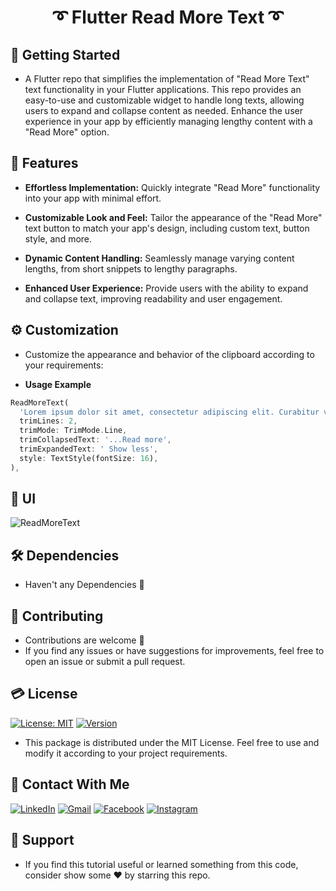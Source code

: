 # <div align="center">➰ Flutter Read More Text ➰</div>

## 🚀 Getting Started

- A Flutter repo that simplifies the implementation of "Read More Text" text functionality in your Flutter applications. This repo provides an easy-to-use and customizable widget to handle long texts, allowing users to expand and collapse content as needed. Enhance the user experience in your app by efficiently managing lengthy content with a "Read More" option.

## 🎲 Features

- **Effortless Implementation:** Quickly integrate "Read More" functionality into your app with minimal effort.

- **Customizable Look and Feel:** Tailor the appearance of the "Read More" text button to match your app's design, including custom text, button style, and more.

- **Dynamic Content Handling:** Seamlessly manage varying content lengths, from short snippets to lengthy paragraphs.

- **Enhanced User Experience:** Provide users with the ability to expand and collapse text, improving readability and user engagement.

## ⚙️ Customization

- Customize the appearance and behavior of the clipboard according to your requirements:

- **Usage Example**

```dart
ReadMoreText(
  'Lorem ipsum dolor sit amet, consectetur adipiscing elit. Curabitur vestibulum quam et turpis sodales, a malesuada lorem finibus. In hac habitasse platea dictumst.',
  trimLines: 2,
  trimMode: TrimMode.Line,
  trimCollapsedText: '...Read more',
  trimExpandedText: ' Show less',
  style: TextStyle(fontSize: 16),
),
```

## 📱 UI

![ReadMoreText](https://github.com/Shalaby-VBS/Flutter_Read_More_Text/assets/149938388/74c3306b-222f-4027-b93b-db3ee3dd59f6)

## 🛠 Dependencies

- Haven't any Dependencies 🚫

## 🫴 Contributing

- Contributions are welcome 💜
- If you find any issues or have suggestions for improvements, feel free to open an issue or submit a pull request.

## 💳 License

[![License: MIT](https://img.shields.io/badge/License-MIT-yellow.svg)](https://opensource.org/licenses/MIT)
[![Version](https://img.shields.io/badge/version-1.0.0-blue.svg)](https://github.com/Shalaby-VBS/Flutter_Read_More_Text)
- This package is distributed under the MIT License. Feel free to use and modify it according to your project requirements.

## 🤝 Contact With Me

[![LinkedIn](https://img.shields.io/badge/LinkedIn-0077B5?style=for-the-badge&logo=linkedin&logoColor=white)](https://www.linkedin.com/in/ahmed-shalaby-21196521b/) 
[![Gmail](https://img.shields.io/badge/Gmail-333333?style=for-the-badge&logo=gmail&logoColor=red)](https://www.shalaby.vbs@gmail.com)
[![Facebook](https://img.shields.io/badge/Facebook-0077B5?style=for-the-badge&logo=facebook&logoColor=white)](https://www.facebook.com/profile.php?id=100093012790432&mibextid=hIlR13)
[![Instagram](https://img.shields.io/badge/Instagram-E4405F?style=for-the-badge&logo=instagram&logoColor=white)](https://www.instagram.com/sh4l4by/)

</div>

## 💖 Support

- If you find this tutorial useful or learned something from this code, consider show some ❤️ by starring this repo.
